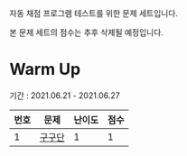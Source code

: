 자동 채점 프로그램 테스트를 위한 문제 세트입니다.

본 문제 세트의 점수는 추후 삭제될 예정입니다.

# Warm Up

기간 : 2021.06.21 - 2021.06.27

|번호|문제|난이도|점수|
|---|---|---|---|
|1|[구구단](./1)|1|1|
